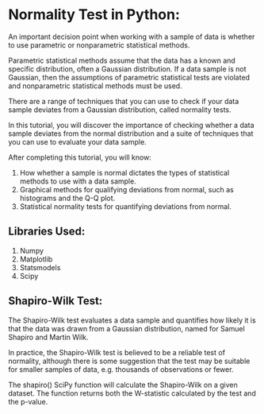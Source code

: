 # Normality Test in Python:

An important decision point when working with a sample of data is whether to use parametric or nonparametric statistical methods.

Parametric statistical methods assume that the data has a known and specific distribution, often a Gaussian distribution. If a data sample is not Gaussian, then the assumptions of parametric statistical tests are violated and nonparametric statistical methods must be used.

There are a range of techniques that you can use to check if your data sample deviates from a Gaussian distribution, called normality tests.

In this tutorial, you will discover the importance of checking whether a data sample deviates from the normal distribution and a suite of techniques that you can use to evaluate your data sample.

After completing this tutorial, you will know:

1. How whether a sample is normal dictates the types of statistical methods to use with a data sample.
2. Graphical methods for qualifying deviations from normal, such as histograms and the Q-Q plot.
3. Statistical normality tests for quantifying deviations from normal.

## Libraries Used:

1. Numpy
2. Matplotlib
3. Statsmodels
4. Scipy

## Shapiro-Wilk Test:

The Shapiro-Wilk test evaluates a data sample and quantifies how likely it is that the data was drawn from a Gaussian distribution, named for Samuel Shapiro and Martin Wilk.

In practice, the Shapiro-Wilk test is believed to be a reliable test of normality, although there is some suggestion that the test may be suitable for smaller samples of data, e.g. thousands of observations or fewer.

The shapiro() SciPy function will calculate the Shapiro-Wilk on a given dataset. The function returns both the W-statistic calculated by the test and the p-value.
